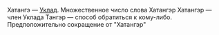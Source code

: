 Хатангэ — [Уклад](https://pathologic.fandom.com/ru/wiki/%D0%A3%D0%BA%D0%BB%D0%B0%D0%B4 "Уклад"). Множественное число слова Хатангэр
Хатангэр — член Уклада
Тангэр — способ обратиться к кому-либо. Предположительно сокращение от "Хатангэр"


